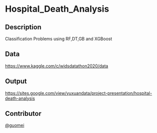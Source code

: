 # Hospital_Death_Analysis

Description
---
Classification Problems using RF,DT,GB and XGBoost

Data
---
https://www.kaggle.com/c/widsdatathon2020/data

Output
---
https://sites.google.com/view/yuxuandata/project-presentation/hospital-death-analysis

Contributor
---
[@guomei](https://github.com/Top1meimei)
